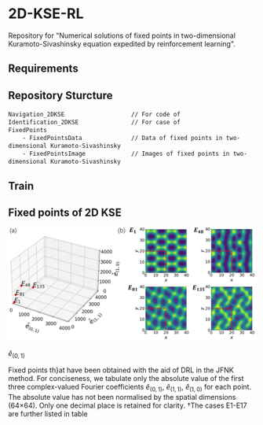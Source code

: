 # 2D-KSE-RL

Repository for "Numerical solutions of fixed points in two-dimensional Kuramoto-Sivashinsky equation expedited by reinforcement learning".

## Requirements



## Repository Sturcture

```
Navigation_2DKSE                   // For code of 
Identification_2DKSE               // For case of 
FixedPoints
    - FixedPointsData              // Data of fixed points in two-dimensional Kuramoto-Sivashinsky
    - FixedPointsImage             // Images of fixed points in two-dimensional Kuramoto-Sivashinsky
```

## Train



## Fixed points of 2D KSE


<img src="ImageForPresent\FixedPoints.png" width="800">

$\widehat{e}_{(0,1)}$



Fixed points th}at have been obtained with the aid of DRL in the JFNK method. For conciseness, we tabulate only the absolute value of the first three complex-valued Fourier coefficients $\widehat{e}_{(0,1)}$, $\widehat{e}_{(1,1)}$, $\widehat{e}_{(1,0)}$ for each point. The absolute value has not been normalised by the spatial dimensions (64×64). Only one decimal place is retained for clarity. †The cases E1-E17 are further listed in table
